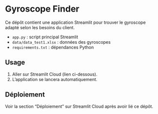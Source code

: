 # Gyroscope Finder

Ce dépôt contient une application Streamlit pour trouver le gyroscope adapté selon les besoins du client.  
- `app.py` : script principal Streamlit  
- `data/data_test1.xlsx` : données des gyroscopes  
- `requirements.txt` : dépendances Python

## Usage
1. Aller sur Streamlit Cloud (lien ci-dessous).  
2. L’application se lancera automatiquement.

## Déploiement
Voir la section “Déploiement” sur Streamlit Cloud après avoir lié ce dépôt.
